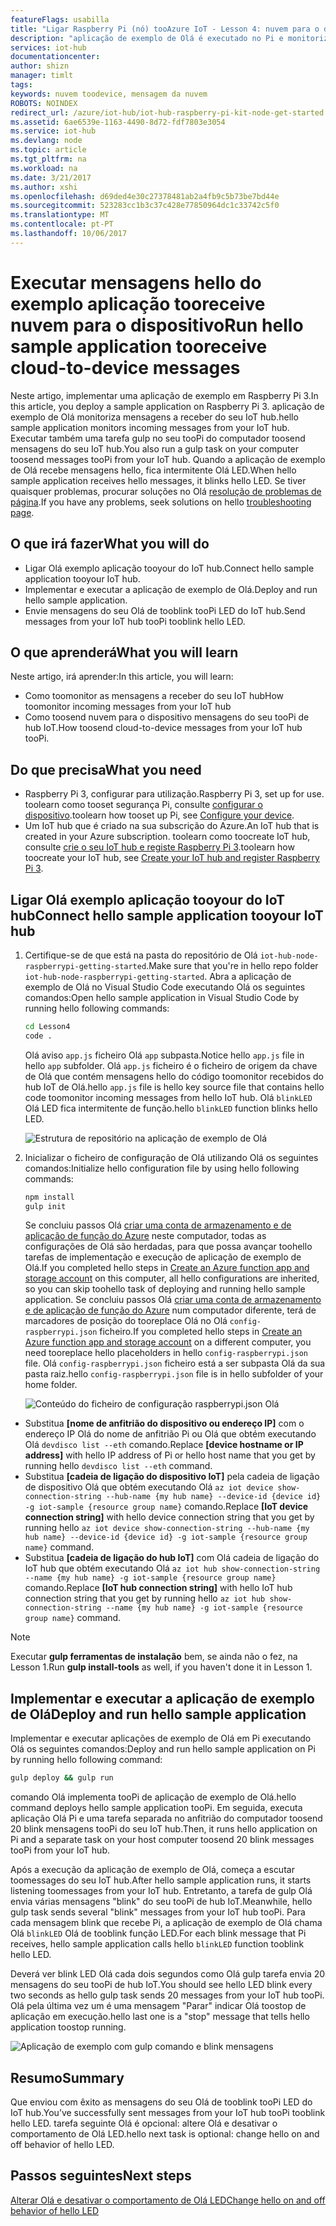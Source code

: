 ```yaml
---
featureFlags: usabilla
title: "Ligar Raspberry Pi (nó) tooAzure IoT - Lesson 4: nuvem para o dispositivo | Microsoft Docs"
description: "aplicação de exemplo de Olá é executado no Pi e monitoriza mensagens a receber do seu IoT hub. Uma nova tarefa gulp envia mensagens tooPi do seu Olá de tooblink do IoT hub LED."
services: iot-hub
documentationcenter: 
author: shizn
manager: timlt
tags: 
keywords: nuvem toodevice, mensagem da nuvem
ROBOTS: NOINDEX
redirect_url: /azure/iot-hub/iot-hub-raspberry-pi-kit-node-get-started
ms.assetid: 6ae6539e-1163-4490-8d72-fdf7803e3054
ms.service: iot-hub
ms.devlang: node
ms.topic: article
ms.tgt_pltfrm: na
ms.workload: na
ms.date: 3/21/2017
ms.author: xshi
ms.openlocfilehash: d69ded4e30c27378481ab2a4fb9c5b73be7bd44e
ms.sourcegitcommit: 523283cc1b3c37c428e77850964dc1c33742c5f0
ms.translationtype: MT
ms.contentlocale: pt-PT
ms.lasthandoff: 10/06/2017
---
```

# <a name="run-hello-sample-application-tooreceive-cloud-to-device-messages"></a><span data-ttu-id="08e2a-105">Executar mensagens hello do exemplo aplicação tooreceive nuvem para o dispositivo</span><span class="sxs-lookup"><span data-stu-id="08e2a-105">Run hello sample application tooreceive cloud-to-device messages</span></span>
<span data-ttu-id="08e2a-106">Neste artigo, implementar uma aplicação de exemplo em Raspberry Pi 3.</span><span class="sxs-lookup"><span data-stu-id="08e2a-106">In this article, you deploy a sample application on Raspberry Pi 3.</span></span> <span data-ttu-id="08e2a-107">aplicação de exemplo de Olá monitoriza mensagens a receber do seu IoT hub.</span><span class="sxs-lookup"><span data-stu-id="08e2a-107">hello sample application monitors incoming messages from your IoT hub.</span></span> <span data-ttu-id="08e2a-108">Executar também uma tarefa gulp no seu tooPi do computador toosend mensagens do seu IoT hub.</span><span class="sxs-lookup"><span data-stu-id="08e2a-108">You also run a gulp task on your computer toosend messages tooPi from your IoT hub.</span></span> <span data-ttu-id="08e2a-109">Quando a aplicação de exemplo de Olá recebe mensagens hello, fica intermitente Olá LED.</span><span class="sxs-lookup"><span data-stu-id="08e2a-109">When hello sample application receives hello messages, it blinks hello LED.</span></span> <span data-ttu-id="08e2a-110">Se tiver quaisquer problemas, procurar soluções no Olá [resolução de problemas de página](iot-hub-raspberry-pi-kit-node-troubleshooting.md).</span><span class="sxs-lookup"><span data-stu-id="08e2a-110">If you have any problems, seek solutions on hello [troubleshooting page](iot-hub-raspberry-pi-kit-node-troubleshooting.md).</span></span>

## <a name="what-you-will-do"></a><span data-ttu-id="08e2a-111">O que irá fazer</span><span class="sxs-lookup"><span data-stu-id="08e2a-111">What you will do</span></span>
* <span data-ttu-id="08e2a-112">Ligar Olá exemplo aplicação tooyour do IoT hub.</span><span class="sxs-lookup"><span data-stu-id="08e2a-112">Connect hello sample application tooyour IoT hub.</span></span>
* <span data-ttu-id="08e2a-113">Implementar e executar a aplicação de exemplo de Olá.</span><span class="sxs-lookup"><span data-stu-id="08e2a-113">Deploy and run hello sample application.</span></span>
* <span data-ttu-id="08e2a-114">Envie mensagens do seu Olá de tooblink tooPi LED do IoT hub.</span><span class="sxs-lookup"><span data-stu-id="08e2a-114">Send messages from your IoT hub tooPi tooblink hello LED.</span></span>

## <a name="what-you-will-learn"></a><span data-ttu-id="08e2a-115">O que aprenderá</span><span class="sxs-lookup"><span data-stu-id="08e2a-115">What you will learn</span></span>
<span data-ttu-id="08e2a-116">Neste artigo, irá aprender:</span><span class="sxs-lookup"><span data-stu-id="08e2a-116">In this article, you will learn:</span></span>
* <span data-ttu-id="08e2a-117">Como toomonitor as mensagens a receber do seu IoT hub</span><span class="sxs-lookup"><span data-stu-id="08e2a-117">How toomonitor incoming messages from your IoT hub</span></span>
* <span data-ttu-id="08e2a-118">Como toosend nuvem para o dispositivo mensagens do seu tooPi de hub IoT.</span><span class="sxs-lookup"><span data-stu-id="08e2a-118">How toosend cloud-to-device messages from your IoT hub tooPi.</span></span>

## <a name="what-you-need"></a><span data-ttu-id="08e2a-119">Do que precisa</span><span class="sxs-lookup"><span data-stu-id="08e2a-119">What you need</span></span>
* <span data-ttu-id="08e2a-120">Raspberry Pi 3, configurar para utilização.</span><span class="sxs-lookup"><span data-stu-id="08e2a-120">Raspberry Pi 3, set up for use.</span></span> <span data-ttu-id="08e2a-121">toolearn como tooset segurança Pi, consulte [configurar o dispositivo](iot-hub-raspberry-pi-kit-node-lesson1-configure-your-device.md).</span><span class="sxs-lookup"><span data-stu-id="08e2a-121">toolearn how tooset up Pi, see [Configure your device](iot-hub-raspberry-pi-kit-node-lesson1-configure-your-device.md).</span></span>
* <span data-ttu-id="08e2a-122">Um IoT hub que é criado na sua subscrição do Azure.</span><span class="sxs-lookup"><span data-stu-id="08e2a-122">An IoT hub that is created in your Azure subscription.</span></span> <span data-ttu-id="08e2a-123">toolearn como toocreate IoT hub, consulte [crie o seu IoT hub e registe Raspberry Pi 3](iot-hub-raspberry-pi-kit-node-lesson2-prepare-azure-iot-hub.md).</span><span class="sxs-lookup"><span data-stu-id="08e2a-123">toolearn how toocreate your IoT hub, see [Create your IoT hub and register Raspberry Pi 3](iot-hub-raspberry-pi-kit-node-lesson2-prepare-azure-iot-hub.md).</span></span>

## <a name="connect-hello-sample-application-tooyour-iot-hub"></a><span data-ttu-id="08e2a-124">Ligar Olá exemplo aplicação tooyour do IoT hub</span><span class="sxs-lookup"><span data-stu-id="08e2a-124">Connect hello sample application tooyour IoT hub</span></span>
1. <span data-ttu-id="08e2a-125">Certifique-se de que está na pasta do repositório de Olá `iot-hub-node-raspberrypi-getting-started`.</span><span class="sxs-lookup"><span data-stu-id="08e2a-125">Make sure that you're in hello repo folder `iot-hub-node-raspberrypi-getting-started`.</span></span> <span data-ttu-id="08e2a-126">Abra a aplicação de exemplo de Olá no Visual Studio Code executando Olá os seguintes comandos:</span><span class="sxs-lookup"><span data-stu-id="08e2a-126">Open hello sample application in Visual Studio Code by running hello following commands:</span></span>
   
   ```bash
   cd Lesson4
   code .
   ```
   
   <span data-ttu-id="08e2a-127">Olá aviso `app.js` ficheiro Olá `app` subpasta.</span><span class="sxs-lookup"><span data-stu-id="08e2a-127">Notice hello `app.js` file in hello `app` subfolder.</span></span> <span data-ttu-id="08e2a-128">Olá `app.js` ficheiro é o ficheiro de origem da chave de Olá que contém mensagens hello do código toomonitor recebidos do hub IoT de Olá.</span><span class="sxs-lookup"><span data-stu-id="08e2a-128">hello `app.js` file is hello key source file that contains hello code toomonitor incoming messages from hello IoT hub.</span></span> <span data-ttu-id="08e2a-129">Olá `blinkLED` Olá LED fica intermitente de função.</span><span class="sxs-lookup"><span data-stu-id="08e2a-129">hello `blinkLED` function blinks hello LED.</span></span>
   
   ![Estrutura de repositório na aplicação de exemplo de Olá](media/iot-hub-raspberry-pi-lessons/lesson4/repo_structure.png)
2. <span data-ttu-id="08e2a-131">Inicializar o ficheiro de configuração de Olá utilizando Olá os seguintes comandos:</span><span class="sxs-lookup"><span data-stu-id="08e2a-131">Initialize hello configuration file by using hello following commands:</span></span>
   
   ```bash
   npm install
   gulp init
   ```
   
   <span data-ttu-id="08e2a-132">Se concluiu passos Olá [criar uma conta de armazenamento e de aplicação de função do Azure](iot-hub-raspberry-pi-kit-node-lesson3-deploy-resource-manager-template.md) neste computador, todas as configurações de Olá são herdadas, para que possa avançar toohello tarefas de implementação e execução de aplicação de exemplo de Olá.</span><span class="sxs-lookup"><span data-stu-id="08e2a-132">If you completed hello steps in [Create an Azure function app and storage account](iot-hub-raspberry-pi-kit-node-lesson3-deploy-resource-manager-template.md) on this computer, all hello configurations are inherited, so you can skip toohello task of deploying and running hello sample application.</span></span> <span data-ttu-id="08e2a-133">Se concluiu passos Olá [criar uma conta de armazenamento e de aplicação de função do Azure](iot-hub-raspberry-pi-kit-node-lesson3-deploy-resource-manager-template.md) num computador diferente, terá de marcadores de posição do tooreplace Olá no Olá `config-raspberrypi.json` ficheiro.</span><span class="sxs-lookup"><span data-stu-id="08e2a-133">If you completed hello steps in [Create an Azure function app and storage account](iot-hub-raspberry-pi-kit-node-lesson3-deploy-resource-manager-template.md) on a different computer, you need tooreplace hello placeholders in hello `config-raspberrypi.json` file.</span></span> <span data-ttu-id="08e2a-134">Olá `config-raspberrypi.json` ficheiro está a ser subpasta Olá da sua pasta raiz.</span><span class="sxs-lookup"><span data-stu-id="08e2a-134">hello `config-raspberrypi.json` file is in hello subfolder of your home folder.</span></span>
   
   ![Conteúdo do ficheiro de configuração raspberrypi.json Olá](media/iot-hub-raspberry-pi-lessons/lesson4/config_raspberrypi.png)

* <span data-ttu-id="08e2a-136">Substitua **[nome de anfitrião do dispositivo ou endereço IP]** com o endereço IP Olá do nome de anfitrião Pi ou Olá que obtém executando Olá `devdisco list --eth` comando.</span><span class="sxs-lookup"><span data-stu-id="08e2a-136">Replace **[device hostname or IP address]** with hello IP address of Pi or hello host name that you get by running hello `devdisco list --eth` command.</span></span>
* <span data-ttu-id="08e2a-137">Substitua **[cadeia de ligação do dispositivo IoT]** pela cadeia de ligação de dispositivo Olá que obtém executando Olá `az iot device show-connection-string --hub-name {my hub name} --device-id {device id} -g iot-sample {resource group name}` comando.</span><span class="sxs-lookup"><span data-stu-id="08e2a-137">Replace **[IoT device connection string]** with hello device connection string that you get by running hello `az iot device show-connection-string --hub-name {my hub name} --device-id {device id} -g iot-sample {resource group name}` command.</span></span>
* <span data-ttu-id="08e2a-138">Substitua **[cadeia de ligação do hub IoT]** com Olá cadeia de ligação do IoT hub que obtém executando Olá `az iot hub show-connection-string --name {my hub name} -g iot-sample {resource group name}` comando.</span><span class="sxs-lookup"><span data-stu-id="08e2a-138">Replace **[IoT hub connection string]** with hello IoT hub connection string that you get by running hello `az iot hub show-connection-string --name {my hub name} -g iot-sample {resource group name}` command.</span></span>

> [!NOTE]
> <span data-ttu-id="08e2a-139">Executar **gulp ferramentas de instalação** bem, se ainda não o fez, na Lesson 1.</span><span class="sxs-lookup"><span data-stu-id="08e2a-139">Run **gulp install-tools** as well, if you haven't done it in Lesson 1.</span></span>

## <a name="deploy-and-run-hello-sample-application"></a><span data-ttu-id="08e2a-140">Implementar e executar a aplicação de exemplo de Olá</span><span class="sxs-lookup"><span data-stu-id="08e2a-140">Deploy and run hello sample application</span></span>
<span data-ttu-id="08e2a-141">Implementar e executar aplicações de exemplo de Olá em Pi executando Olá os seguintes comandos:</span><span class="sxs-lookup"><span data-stu-id="08e2a-141">Deploy and run hello sample application on Pi by running hello following command:</span></span>

```bash
gulp deploy && gulp run
```

<span data-ttu-id="08e2a-142">comando Olá implementa tooPi de aplicação de exemplo de Olá.</span><span class="sxs-lookup"><span data-stu-id="08e2a-142">hello command deploys hello sample application tooPi.</span></span> <span data-ttu-id="08e2a-143">Em seguida, executa aplicação Olá Pi e uma tarefa separada no anfitrião do computador toosend 20 blink mensagens tooPi do seu IoT hub.</span><span class="sxs-lookup"><span data-stu-id="08e2a-143">Then, it runs hello application on Pi and a separate task on your host computer toosend 20 blink messages tooPi from your IoT hub.</span></span>

<span data-ttu-id="08e2a-144">Após a execução da aplicação de exemplo de Olá, começa a escutar toomessages do seu IoT hub.</span><span class="sxs-lookup"><span data-stu-id="08e2a-144">After hello sample application runs, it starts listening toomessages from your IoT hub.</span></span> <span data-ttu-id="08e2a-145">Entretanto, a tarefa de gulp Olá envia várias mensagens "blink" do seu tooPi de hub IoT.</span><span class="sxs-lookup"><span data-stu-id="08e2a-145">Meanwhile, hello gulp task sends several "blink" messages from your IoT hub tooPi.</span></span> <span data-ttu-id="08e2a-146">Para cada mensagem blink que recebe Pi, a aplicação de exemplo de Olá chama Olá `blinkLED` Olá de tooblink função LED.</span><span class="sxs-lookup"><span data-stu-id="08e2a-146">For each blink message that Pi receives, hello sample application calls hello `blinkLED` function tooblink hello LED.</span></span>

<span data-ttu-id="08e2a-147">Deverá ver blink LED Olá cada dois segundos como Olá gulp tarefa envia 20 mensagens do seu tooPi de hub IoT.</span><span class="sxs-lookup"><span data-stu-id="08e2a-147">You should see hello LED blink every two seconds as hello gulp task sends 20 messages from your IoT hub tooPi.</span></span> <span data-ttu-id="08e2a-148">Olá pela última vez um é uma mensagem "Parar" indicar Olá toostop de aplicação em execução.</span><span class="sxs-lookup"><span data-stu-id="08e2a-148">hello last one is a "stop" message that tells hello application toostop running.</span></span>

![Aplicação de exemplo com gulp comando e blink mensagens](media/iot-hub-raspberry-pi-lessons/lesson4/gulp_blink.png)

## <a name="summary"></a><span data-ttu-id="08e2a-150">Resumo</span><span class="sxs-lookup"><span data-stu-id="08e2a-150">Summary</span></span>
<span data-ttu-id="08e2a-151">Que enviou com êxito as mensagens do seu Olá de tooblink tooPi LED do IoT hub.</span><span class="sxs-lookup"><span data-stu-id="08e2a-151">You’ve successfully sent messages from your IoT hub tooPi tooblink hello LED.</span></span> <span data-ttu-id="08e2a-152">tarefa seguinte Olá é opcional: altere Olá e desativar o comportamento de Olá LED.</span><span class="sxs-lookup"><span data-stu-id="08e2a-152">hello next task is optional: change hello on and off behavior of hello LED.</span></span>

## <a name="next-steps"></a><span data-ttu-id="08e2a-153">Passos seguintes</span><span class="sxs-lookup"><span data-stu-id="08e2a-153">Next steps</span></span>
[<span data-ttu-id="08e2a-154">Alterar Olá e desativar o comportamento de Olá LED</span><span class="sxs-lookup"><span data-stu-id="08e2a-154">Change hello on and off behavior of hello LED</span></span>](iot-hub-raspberry-pi-kit-node-lesson4-change-led-behavior.md)

